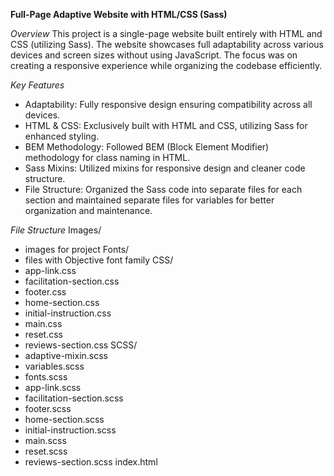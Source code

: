**Full-Page Adaptive Website with HTML/CSS (Sass)**

_Overview_
This project is a single-page website built entirely with HTML and CSS (utilizing Sass). The website showcases full adaptability across various devices and screen sizes without using JavaScript. The focus was on creating a responsive experience while organizing the codebase efficiently.

_Key Features_
- Adaptability: Fully responsive design ensuring compatibility across all devices.
- HTML & CSS: Exclusively built with HTML and CSS, utilizing Sass for enhanced styling.
- BEM Methodology: Followed BEM (Block Element Modifier) methodology for class naming in HTML.
- Sass Mixins: Utilized mixins for responsive design and cleaner code structure.
- File Structure: Organized the Sass code into separate files for each section and maintained separate files for variables for better organization and maintenance.

_File Structure_
Images/
  - images for project
Fonts/
  - files with Objective font family
CSS/
  - app-link.css
  - facilitation-section.css
  - footer.css
  - home-section.css
  - initial-instruction.css
  - main.css
  - reset.css
  - reviews-section.css
SCSS/
  - adaptive-mixin.scss
  - variables.scss
  - fonts.scss
  - app-link.scss
  - facilitation-section.scss
  - footer.scss
  - home-section.scss
  - initial-instruction.scss
  - main.scss
  - reset.scss
  - reviews-section.scss
index.html